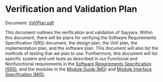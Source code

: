 # Verification and Validation Plan

Document: [VnVPlan.pdf](VnVPlan.pdf)

This document outlines the verification and validation of Sayyara. Within this document, there will be plans for verifying the Software Requirements Specification (SRS) document, the design plan, the VnV plan, the implementation plan, and the software plan. This document will also list the methods of testing that we plan to use. Furthermore, this document will list specific system and unit tests as described in our Functional and Nonfunctional requirements in the [Software Requirements Specification (SRS)](../SRS/SRS.pdf), and the modules in the [Module Guide (MG)](../Design/MG/MG.pdf) and [Module Interface Specification (MIS)](../Design/MIS/MIS.pdf).
